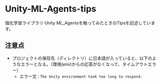 # Unity-ML-Agents-tips
強化学習ライブラリ Unity ML_Agentsを触ってみたときのTipsを記述しています。

## 注意点
* プロジェクトの保存先（ディレクトリ）に日本語が入っていると、以下のようなエラーとなる。（環境(env)からの応答がなくなって、タイムアウトエラー）
  * エラー文 : `The Unity environment took too long to respond.`
